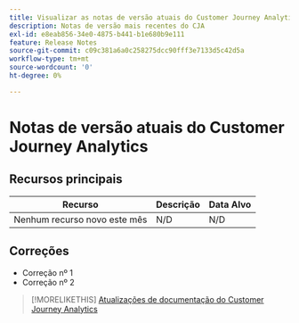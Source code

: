 ```yaml
---
title: Visualizar as notas de versão atuais do Customer Journey Analytics
description: Notas de versão mais recentes do CJA
exl-id: e8eab856-34e0-4875-b441-b1e680b9e111
feature: Release Notes
source-git-commit: c09c381a6a0c258275dcc90fff3e7133d5c42d5a
workflow-type: tm+mt
source-wordcount: '0'
ht-degree: 0%

---
```


# Notas de versão atuais do Customer Journey Analytics

## Recursos principais

| Recurso | Descrição | Data Alvo |
| ----------- | ---------- | ----- |
| Nenhum recurso novo este mês | N/D | N/D |

## Correções

* Correção nº 1
* Correção nº 2

>[!MORELIKETHIS]
>[Atualizações de documentação do Customer Journey Analytics](/help/release-notes/doc-changes.md)
